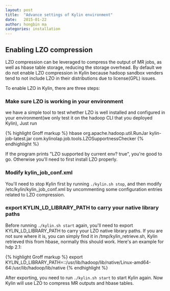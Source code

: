 ```yaml
---
layout: post
title:  "Advance settings of Kylin environment"
date:   2015-01-22
author: hongbin ma
categories: installation
---
```


## Enabling LZO compression

LZO compression can be leveraged to compress the output of MR jobs, as well as hbase table storage, reducing the storage overhead. By default we do not enable LZO compression in Kylin because hadoop sandbox venders tend to not include LZO in their distributions due to license(GPL) issues.

To enable LZO in Kylin, there are three steps:

### Make sure LZO is working in your environment

we have a simple tool to test whether LZO is well installed and configured in your environment(we only test it on the hadoop CLI that you deployed Kylin), Just run

{% highlight Groff markup %}
hbase org.apache.hadoop.util.RunJar kylin-job-latest.jar com.kylinolap.job.tools.LZOSupportnessChecker
{% endhighlight %}

If the program prints "LZO supported by current env? true", you're good to go. Otherwise you'll need to first install LZO properly.

### Modify kylin_job_conf.xml

You'll need to stop Kylin first by running `./kylin.sh stop`, and then modify /etc/kylin/kylin_job_conf.xml by uncommenting some configuration entries related to LZO compression. 

### export KYLIN_LD_LIBRARY_PATH to carry your native library paths

Before running `./kylin.sh start` again, you'll need to export KYLIN_LD_LIBRARY_PATH to carry your LZO native library paths. If you are not sure where it is, you can simply find it in /tmp/kylin_retrieve.sh, Kylin retrieved this from hbase, normally this should work. Here's an example for hdp 2.1:

{% highlight Groff markup %}
export KYLIN_LD_LIBRARY_PATH=::/usr/lib/hadoop/lib/native/Linux-amd64-64:/usr/lib/hadoop/lib/native
{% endhighlight %}

After exporting, you need to run `./kylin.sh start` to start Kylin again. Now Kylin will use LZO to compress MR outputs and hbase tables.
